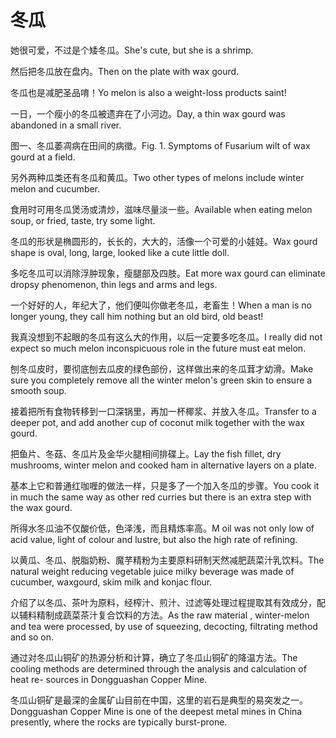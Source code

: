 # 冬瓜

<p><span class="chinese">她很可爱，不过是个矮冬瓜。</span><span class="english">She's cute, but she is a shrimp.</span></p>

<p><span class="chinese">然后把冬瓜放在盘内。</span><span class="english">Then on the plate with wax gourd.</span></p>

<p><span class="chinese">冬瓜也是减肥圣品唷！</span><span class="english">Yo melon is also a weight-loss products saint!</span></p>

<p><span class="chinese">一日，一个瘦小的冬瓜被遗弃在了小河边。</span><span class="english">Day, a thin wax gourd was abandoned in a small river.</span></p>

<p><span class="chinese">图一、冬瓜萎凋病在田间的病徵。</span><span class="english">Fig. 1. Symptoms of Fusarium wilt of wax gourd at a field.</span></p>

<p><span class="chinese">另外两种瓜类还有冬瓜和黄瓜。</span><span class="english">Two other types of melons include winter melon and cucumber.</span></p>

<p><span class="chinese">食用时可用冬瓜煲汤或清炒，滋味尽量淡一些。</span><span class="english">Available when eating melon soup, or fried, taste, try some light.</span></p>

<p><span class="chinese">冬瓜的形状是椭圆形的，长长的，大大的，活像一个可爱的小娃娃。</span><span class="english">Wax gourd shape is oval, long, large, looked like a cute little doll.</span></p>

<p><span class="chinese">多吃冬瓜可以消除浮肿现象，瘦腿部及四肢。</span><span class="english">Eat more wax gourd can eliminate dropsy phenomenon, thin legs and arms and legs.</span></p>

<p><span class="chinese">一个好好的人，年纪大了，他们便叫你做老冬瓜，老畜生！</span><span class="english">When a man is no longer young, they call him nothing but an old bird, old beast!</span></p>

<p><span class="chinese">我真没想到不起眼的冬瓜有这么大的作用，以后一定要多吃冬瓜。</span><span class="english">I really did not expect so much melon inconspicuous role in the future must eat melon.</span></p>

<p><span class="chinese">刨冬瓜皮时，要彻底刨去瓜皮的绿色部份，这样做出来的冬瓜茸才幼滑。</span><span class="english">Make sure you completely remove all the winter melon's green skin to ensure a smooth soup.</span></p>

<p><span class="chinese">接着把所有食物转移到一口深锅里，再加一杯椰浆、并放入冬瓜。</span><span class="english">Transfer to a deeper pot, and add another cup of coconut milk together with the wax gourd.</span></p>

<p><span class="chinese">把鱼片、冬菇、冬瓜片及金华火腿相间排碟上。</span><span class="english">Lay the fish fillet, dry mushrooms, winter melon and cooked ham in alternative layers on a plate.</span></p>

<p><span class="chinese">基本上它和普通红咖喱的做法一样，只是多了一个加入冬瓜的步骤。</span><span class="english">You cook it in much the same way as other red curries but there is an extra step with the wax gourd.</span></p>

<p><span class="chinese">所得水冬瓜油不仅酸价低，色泽浅，而且精炼率高。</span><span class="english">M oil was not only low of acid value, light of colour and lustre, but also the high rate of refining.</span></p>

<p><span class="chinese">以黄瓜、冬瓜、脱脂奶粉、魔芋精粉为主要原料研制天然减肥蔬菜汁乳饮料。</span><span class="english">The natural weight reducing vegetable juice milky beverage was made of cucumber, waxgourd, skim milk and konjac flour.</span></p>

<p><span class="chinese">介绍了以冬瓜、茶叶为原料，经榨汁、煎汁、过滤等处理过程提取其有效成分，配以辅料精制成蔬菜茶汁复合饮料的方法。</span><span class="english">As the raw material , winter-melon and tea were processed, by use of squeezing, decocting, filtrating method and so on.</span></p>

<p><span class="chinese">通过对冬瓜山铜矿的热源分析和计算，确立了冬瓜山铜矿的降温方法。</span><span class="english">The cooling methods are determined through the analysis and calculation of heat re- sources in Dongguashan Copper Mine.</span></p>

<p><span class="chinese">冬瓜山铜矿是最深的金属矿山目前在中国，这里的岩石是典型的易突发之一。</span><span class="english">Dongguashan Copper Mine is one of the deepest metal mines in China presently, where the rocks are typically burst-prone.</span></p>


